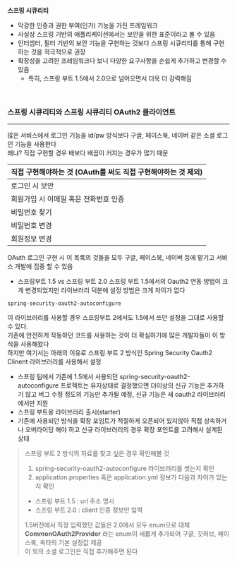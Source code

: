 **스프링 시큐리티**

- 막강한 인증과 권한 부여(인가) 기능을 가진 프레임워크
- 사실상 스프링 기반의 애플리케이션에서는 보안을 위한 표준이라고 볼 수 있음
- 인터셉터, 필터 기반의 보안 기능을 구현하는 것보다 스프링 시큐리티를 통해 구현하는 것을 적극적으로 권장
- 확장성을 고려한 프레임워크다 보니 다양한 요구사항을 손쉽게 추가하고 변경할 수 있음
    - 특히, 스프링 부트 1.5에서 2.0으로 넘어오면서 더욱 더 강력해짐

<br>

### 스프링 시큐리티와 스프링 시큐리티 OAuth2 클라이언트

---

많은 서비스에서 로그인 기능을 id/pw 방식보다 구글, 페이스북, 네이버 같은 소셜 로그인 기능을 사용한다 <br>
왜냐? 직접 구현할 경우 배보다 배꼽이 커지는 경우가 많기 때문

직접 구현해야하는 것 (OAuth를 써도 직접 구현해야하는 것 제외) |
--- | 
로그인 시 보안 |
회원가입 시 이메일 혹은 전화번호 인증 |
비밀번호 찾기 |
비밀번호 변경 |
회원정보 변경  |

OAuth 로그인 구현 시 이 목록의 것들을 모두 구글, 페이스북, 네이버 등에 맡기고 서비스 개발에 집중 할 수 있음

- 스프링부트 1.5 vs 스프링 부트 2.0 스프링 부트 1.5에서의 Oauth2 연동 방법이 크게 변경되었지만 라이브러리 덕분에 설정 방법은 크게 차이가 없다 <br>

```properties
spring-security-oauth2-autoconfigure
```

이 라이브러리를 사용할 경우 스프링부트 2에서도 1.5에서 쓰던 설정을 그대로 사용할 수 있다. <br>
기존에 안전하게 작동하던 코드를 사용하는 것이 더 확실하기에 많은 개발자들이 이 방식을 사용해왔다 <br>
하지만 여기서는 아래의 이유로 스프링 부트 2 방식인 Spring Security Oauth2 Clinent 라이브러리를 사용해서 설정

- 스프링 팀에서 기존에 1.5에서 사용되던 spring-security-oauth2-autoconfigure 프로젝트는 유지상태로 결정했으면 더이상의 신규 기능은 추가하기 않고 버그 수정 정도의 기능만 추가될
  예정, 신규 기능은 새 oauth2 라이브러리에서만 지원
- 스프링 부트용 라이브러리 출시(starter)
- 기존에 사용되던 방식을 확장 포임트가 적절하게 오픈되어 있지않아 직접 상속하거나 오버라이딩 해야 하고 신규 라이브러리의 경우 확장 포인트를 고려해서 설계된 상태

> 스프링 부트 2 방식의 자료를 찾고 싶은 경우 확인해볼 것
>
> 1. spring-security-oauth2-autoconfigure 라이브러리를 썻는지 확인 <br>
> 2. application.properties 혹은 application.yml 정보가 다음과 차이가 있는지 확인 
>   - 스프링 부트 1.5 : url 주소 명시
>    - 스프링 부트 2.0 : client 인증 정보만 입력
> 
> 1.5버전에서 직정 입력했던 값들은 2.0에서 모두 enum으로 대체 <br>
> **CommonOAuth2Provider** 라는 enum이 새롭게 추가되어 구글, 깃허브, 페이스북, 옥타의 기본 설정값 제공 <br>
> 이 외의 소셜 로그인은 직접 추가해주면 된다

[comment]: <> ( <br>)

[comment]: <> (### 구글 서비스 등록)

[comment]: <> (---)

[comment]: <> (**구글 서비스에 신규 서비스 생성**)

[comment]: <> (- 발급된 인증 정보로 로그인 기능과 소셜 서비스 기능 사용 가능)

[comment]: <> (1. [https://console.cloud.google.com/]&#40;https://console.cloud.google.com/&#41; 로 이동)

[comment]: <> (2. [프로젝트 선택] 탭 클릭하여 페이지 이동 후 [새 프로젝트] 클릭)

[comment]: <> (3. 등록될 서비스 이름 입력)

[comment]: <> (   ![새 프로젝트 선택]&#40;img/5_새%20프로젝트%20선택.png&#41;)


[comment]: <> (- ![img_5.png]&#40;img/img_5.png&#41;)

[comment]: <> (- ![img_6.png]&#40;img/img_6.png&#41;)

[comment]: <> (- ![img_7.png]&#40;img/img_7.png&#41;)

[comment]: <> (- ![img_8.png]&#40;img/img_8.png&#41;)

[comment]: <> (- ![img_9.png]&#40;img/img_9.png&#41;)

[comment]: <> (- ![img_10.png]&#40;img/img_10.png&#41;)

[comment]: <> (> 이름이 계정 이름이 아닌 OS 사용자 이름으로 뜨는 경우)

[comment]: <> (> - IndexController의 addmodel.addAttribute&#40;"userName", user.getName&#40;&#41;&#41;; 부분에서 "userName"을 "userNames"로 바꿨다. &#40;index.mustache도 따라서 userName -> userNames로&#41;)

[comment]: <> (    > userName이라는 이름을 스프링 부트나. 다른 곳에서 사용하고 있기 때문에 충돌난 것이 아닌가 싶다. db에는 변경 없이도 문제 없이 저장된다.)